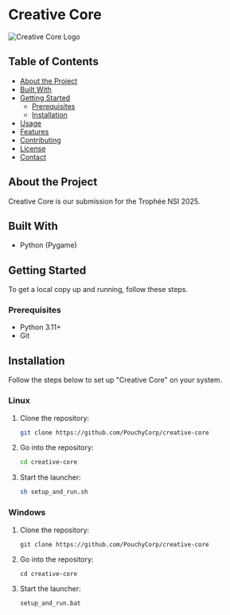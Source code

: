 # Creative Core

![Creative Core Logo](link-to-logo.png)

## Table of Contents
- [About the Project](#about-the-project)
- [Built With](#built-with)
- [Getting Started](#getting-started)
  - [Prerequisites](#prerequisites)
  - [Installation](#installation)
- [Usage](#usage)
- [Features](#features)
- [Contributing](#contributing)
- [License](#license)
- [Contact](#contact)

## About the Project

Creative Core is our submission for the Trophée NSI 2025.

## Built With
- Python (Pygame)

## Getting Started

To get a local copy up and running, follow these steps.

### Prerequisites
- Python 3.11+
- Git

## Installation

Follow the steps below to set up "Creative Core" on your system.

### Linux
1. Clone the repository:
   ```bash
   git clone https://github.com/PouchyCorp/creative-core
   
2. Go into the repository:
   ```bash
   cd creative-core

3. Start the launcher:
   ```bash
   sh setup_and_run.sh

### Windows
1. Clone the repository:
   ```shell
   git clone https://github.com/PouchyCorp/creative-core
   
2. Go into the repository:
   ```shell
   cd creative-core

3. Start the launcher:
   ```shell
   setup_and_run.bat


   
